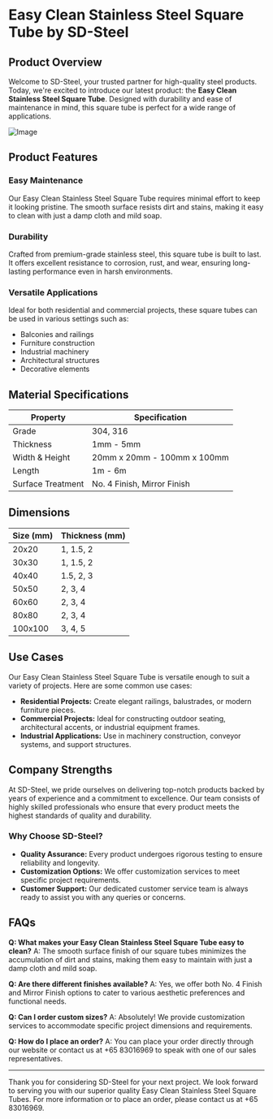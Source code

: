 # Easy Clean Stainless Steel Square Tube by SD-Steel

## Product Overview

Welcome to SD-Steel, your trusted partner for high-quality steel products. Today, we're excited to introduce our latest product: the **Easy Clean Stainless Steel Square Tube**. Designed with durability and ease of maintenance in mind, this square tube is perfect for a wide range of applications.

![Image](https://github.com/user-attachments/assets/2567258e-e124-4816-932d-1809bd27ef0b)

## Product Features

### Easy Maintenance
Our Easy Clean Stainless Steel Square Tube requires minimal effort to keep it looking pristine. The smooth surface resists dirt and stains, making it easy to clean with just a damp cloth and mild soap.

### Durability
Crafted from premium-grade stainless steel, this square tube is built to last. It offers excellent resistance to corrosion, rust, and wear, ensuring long-lasting performance even in harsh environments.

### Versatile Applications
Ideal for both residential and commercial projects, these square tubes can be used in various settings such as:
- Balconies and railings
- Furniture construction
- Industrial machinery
- Architectural structures
- Decorative elements

## Material Specifications

| Property             | Specification          |
|----------------------|------------------------|
| Grade                | 304, 316               |
| Thickness            | 1mm - 5mm              |
| Width & Height       | 20mm x 20mm - 100mm x 100mm |
| Length               | 1m - 6m                |
| Surface Treatment    | No. 4 Finish, Mirror Finish |

## Dimensions

| Size (mm)   | Thickness (mm) |
|-------------|----------------|
| 20x20       | 1, 1.5, 2      |
| 30x30       | 1, 1.5, 2      |
| 40x40       | 1.5, 2, 3      |
| 50x50       | 2, 3, 4        |
| 60x60       | 2, 3, 4        |
| 80x80       | 2, 3, 4        |
| 100x100     | 3, 4, 5        |

## Use Cases

Our Easy Clean Stainless Steel Square Tube is versatile enough to suit a variety of projects. Here are some common use cases:

- **Residential Projects:** Create elegant railings, balustrades, or modern furniture pieces.
- **Commercial Projects:** Ideal for constructing outdoor seating, architectural accents, or industrial equipment frames.
- **Industrial Applications:** Use in machinery construction, conveyor systems, and support structures.

## Company Strengths

At SD-Steel, we pride ourselves on delivering top-notch products backed by years of experience and a commitment to excellence. Our team consists of highly skilled professionals who ensure that every product meets the highest standards of quality and durability.

### Why Choose SD-Steel?
- **Quality Assurance:** Every product undergoes rigorous testing to ensure reliability and longevity.
- **Customization Options:** We offer customization services to meet specific project requirements.
- **Customer Support:** Our dedicated customer service team is always ready to assist you with any queries or concerns.

## FAQs

**Q: What makes your Easy Clean Stainless Steel Square Tube easy to clean?**
A: The smooth surface finish of our square tubes minimizes the accumulation of dirt and stains, making them easy to maintain with just a damp cloth and mild soap.

**Q: Are there different finishes available?**
A: Yes, we offer both No. 4 Finish and Mirror Finish options to cater to various aesthetic preferences and functional needs.

**Q: Can I order custom sizes?**
A: Absolutely! We provide customization services to accommodate specific project dimensions and requirements.

**Q: How do I place an order?**
A: You can place your order directly through our website or contact us at +65 83016969 to speak with one of our sales representatives.

---

Thank you for considering SD-Steel for your next project. We look forward to serving you with our superior quality Easy Clean Stainless Steel Square Tubes. For more information or to place an order, please contact us at +65 83016969.